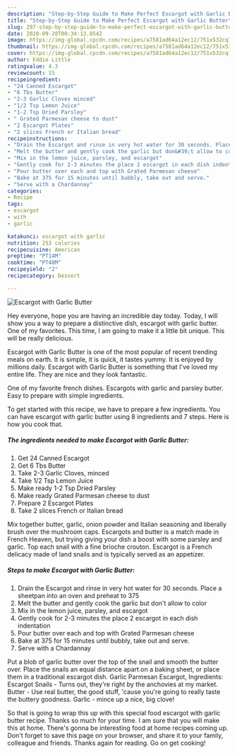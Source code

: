 ```yaml
---
description: "Step-by-Step Guide to Make Perfect Escargot with Garlic Butter"
title: "Step-by-Step Guide to Make Perfect Escargot with Garlic Butter"
slug: 297-step-by-step-guide-to-make-perfect-escargot-with-garlic-butter
date: 2020-09-28T00:34:13.854Z
image: https://img-global.cpcdn.com/recipes/a7581ad64a12ec12/751x532cq70/escargot-with-garlic-butter-recipe-main-photo.jpg
thumbnail: https://img-global.cpcdn.com/recipes/a7581ad64a12ec12/751x532cq70/escargot-with-garlic-butter-recipe-main-photo.jpg
cover: https://img-global.cpcdn.com/recipes/a7581ad64a12ec12/751x532cq70/escargot-with-garlic-butter-recipe-main-photo.jpg
author: Eddie Little
ratingvalue: 4.3
reviewcount: 15
recipeingredient:
- "24 Canned Escargot"
- "6 Tbs Butter"
- "2-3 Garlic Cloves minced"
- "1/2 Tsp Lemon Juice"
- "1-2 Tsp Dried Parsley"
- " Grated Parmesan cheese to dust"
- "2 Escargot Plates"
- "2 slices French or Italian bread"
recipeinstructions:
- "Drain the Escargot and rinse in very hot water for 30 seconds. Place a sheetpan into an oven and preheat to 375"
- "Melt the butter and gently cook the garlic but don&#39;t allow to color"
- "Mix in the lemon juice, parsley, and escargot"
- "Gently cook for 2-3 minutes the place 2 escargot in each dish indentation"
- "Pour butter over each and top with Grated Parmesan cheese"
- "Bake at 375 for 15 minutes until bubbly, take out and serve."
- "Serve with a Chardannay"
categories:
- Recipe
tags:
- escargot
- with
- garlic

katakunci: escargot with garlic 
nutrition: 253 calories
recipecuisine: American
preptime: "PT14M"
cooktime: "PT48M"
recipeyield: "2"
recipecategory: Dessert

---
```



![Escargot with Garlic Butter](https://img-global.cpcdn.com/recipes/a7581ad64a12ec12/751x532cq70/escargot-with-garlic-butter-recipe-main-photo.jpg)

Hey everyone, hope you are having an incredible day today. Today, I will show you a way to prepare a distinctive dish, escargot with garlic butter. One of my favorites. This time, I am going to make it a little bit unique. This will be really delicious.

Escargot with Garlic Butter is one of the most popular of recent trending meals on earth. It is simple, it is quick, it tastes yummy. It is enjoyed by millions daily. Escargot with Garlic Butter is something that I've loved my entire life. They are nice and they look fantastic.

One of my favorite french dishes. Escargots with garlic and parsley butter. Easy to prepare with simple ingredients.


To get started with this recipe, we have to prepare a few ingredients. You can have escargot with garlic butter using 8 ingredients and 7 steps. Here is how you cook that.

<!--inarticleads1-->

##### The ingredients needed to make Escargot with Garlic Butter:

1. Get 24 Canned Escargot
1. Get 6 Tbs Butter
1. Take 2-3 Garlic Cloves, minced
1. Take 1/2 Tsp Lemon Juice
1. Make ready 1-2 Tsp Dried Parsley
1. Make ready  Grated Parmesan cheese to dust
1. Prepare 2 Escargot Plates
1. Take 2 slices French or Italian bread


Mix together butter, garlic, onion powder and Italian seasoning and liberally brush over the mushroom caps. Escargots and butter is a match made in French Heaven, but trying giving your dish a boost with some parsley and garlic. Top each snail with a fine brioche crouton. Escargot is a French delicacy made of land snails and is typically served as an appetizer. 

<!--inarticleads2-->

##### Steps to make Escargot with Garlic Butter:

1. Drain the Escargot and rinse in very hot water for 30 seconds. Place a sheetpan into an oven and preheat to 375
1. Melt the butter and gently cook the garlic but don&#39;t allow to color
1. Mix in the lemon juice, parsley, and escargot
1. Gently cook for 2-3 minutes the place 2 escargot in each dish indentation
1. Pour butter over each and top with Grated Parmesan cheese
1. Bake at 375 for 15 minutes until bubbly, take out and serve.
1. Serve with a Chardannay


Put a blob of garlic butter over the top of the snail and smooth the butter over. Place the snails an equal distance apart on a baking sheet, or place them in a traditional escargot dish. Garlic Parmesan Escargot, Ingredients: Escargot Snails - Turns out, they&#39;re right by the anchovies at my market. Butter - Use real butter, the good stuff, &#39;cause you&#39;re going to really taste the buttery goodness. Garlic - mince up a nice, big clove! 

So that is going to wrap this up with this special food escargot with garlic butter recipe. Thanks so much for your time. I am sure that you will make this at home. There's gonna be interesting food at home recipes coming up. Don't forget to save this page on your browser, and share it to your family, colleague and friends. Thanks again for reading. Go on get cooking!
